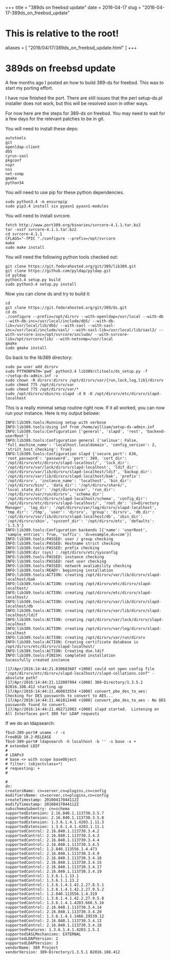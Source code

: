 +++
title = "389ds on freebsd update"
date = 2016-04-17
slug = "2016-04-17-389ds_on_freebsd_update"
# This is relative to the root!
aliases = [ "2016/04/17/389ds_on_freebsd_update.html" ]
+++
# 389ds on freebsd update

A few months ago I posted an how to build 389-ds for freebsd. This was
to start my porting effort.

I have now finished the port. There are still issues that the perl
setup-ds.pl installer does not work, but this will be resolved soon in
other ways.

For now here are the steps for 389-ds on freebsd. You may need to wait
for a few days for the relevant patches to be in git.

You will need to install these deps:

    autotools
    git
    openldap-client
    db5
    cyrus-sasl
    pkgconf
    nspr
    nss
    net-snmp
    gmake
    python34

You will need to use pip for these python dependencies.

    sudo python3.4 -m ensurepip
    sudo pip3.4 install six pyasn1 pyasn1-modules 

You will need to install svrcore.

    fetch http://www.port389.org/binaries/svrcore-4.1.1.tar.bz2
    tar -xvzf svrcore-4.1.1.tar.bz2
    cd svrcore-4.1.1
    CFLAGS="-fPIC "./configure --prefix=/opt/svrcore
    make
    sudo make install

You will need the following python tools checked out:

    git clone https://git.fedorahosted.org/git/389/lib389.git
    git clone https://github.com/pyldap/pyldap.git
    cd pyldap
    python3.4 setup.py build
    sudo python3.4 setup.py install

Now you can clone ds and try to build it:

    cd
    git clone https://git.fedorahosted.org/git/389/ds.git
    cd ds
    ./configure --prefix=/opt/dirsrv --with-openldap=/usr/local --with-db --with-db-inc=/usr/local/include/db5/ --with-db-lib=/usr/local/lib/db5/ --with-sasl --with-sasl-inc=/usr/local/include/sasl/ --with-sasl-lib=/usr/local/lib/sasl2/ --with-svrcore-inc=/opt/svrcore/include/ --with-svrcore-lib=/opt/svrcore/lib/ --with-netsnmp=/usr/local
    gmake
    sudo gmake install

Go back to the lib389 directory:

    sudo pw user add dirsrv
    sudo PYTHONPATH=`pwd` python3.4 lib389/clitools/ds_setup.py -f ~/setup-ds-admin.inf -v
    sudo chown -R dirsrv:dirsrv /opt/dirsrv/var/{run,lock,log,lib}/dirsrv
    sudo chmod 775 /opt/dirsrv/var
    sudo chmod 775 /opt/dirsrv/var/*
    sudo /opt/dirsrv/sbin/ns-slapd -d 0 -D /opt/dirsrv/etc/dirsrv/slapd-localhost

This is a really minimal setup routine right now. If it all worked, you
can now run your instance. Here is my output belowe:

    INFO:lib389.tools:Running setup with verbose
    INFO:lib389.tools:Using inf from /home/william/setup-ds-admin.inf
    INFO:lib389.tools:Configuration ['general', 'slapd', 'rest', 'backend-userRoot']
    INFO:lib389.tools:Configuration general {'selinux': False, 'full_machine_name': 'localhost.localdomain', 'config_version': 2, 'strict_host_checking': True}
    INFO:lib389.tools:Configuration slapd {'secure_port': 636, 'root_password': 'password', 'port': 389, 'cert_dir': '/opt/dirsrv/etc/dirsrv/slapd-localhost/', 'lock_dir': '/opt/dirsrv/var/lock/dirsrv/slapd-localhost', 'ldif_dir': '/opt/dirsrv/var/lib/dirsrv/slapd-localhost/ldif', 'backup_dir': '/opt/dirsrv/var/lib/dirsrv/slapd-localhost/bak', 'prefix': '/opt/dirsrv', 'instance_name': 'localhost', 'bin_dir': '/opt/dirsrv/bin/', 'data_dir': '/opt/dirsrv/share/', 'local_state_dir': '/opt/dirsrv/var', 'run_dir': '/opt/dirsrv/var/run/dirsrv', 'schema_dir': '/opt/dirsrv/etc/dirsrv/slapd-localhost/schema', 'config_dir': '/opt/dirsrv/etc/dirsrv/slapd-localhost/', 'root_dn': 'cn=Directory Manager', 'log_dir': '/opt/dirsrv/var/log/dirsrv/slapd-localhost', 'tmp_dir': '/tmp', 'user': 'dirsrv', 'group': 'dirsrv', 'db_dir': '/opt/dirsrv/var/lib/dirsrv/slapd-localhost/db', 'sbin_dir': '/opt/dirsrv/sbin', 'sysconf_dir': '/opt/dirsrv/etc', 'defaults': '1.3.5'}
    INFO:lib389.tools:Configuration backends [{'name': 'userRoot', 'sample_entries': True, 'suffix': 'dc=example,dc=com'}]
    INFO:lib389.tools:PASSED: user / group checking
    INFO:lib389.tools:PASSED: Hostname strict checking
    INFO:lib389.tools:PASSED: prefix checking
    INFO:lib389:dir (sys) : /opt/dirsrv/etc/sysconfig
    INFO:lib389.tools:PASSED: instance checking
    INFO:lib389.tools:PASSED: root user checking
    INFO:lib389.tools:PASSED: network avaliability checking
    INFO:lib389.tools:READY: beginning installation
    INFO:lib389.tools:ACTION: creating /opt/dirsrv/var/lib/dirsrv/slapd-localhost/bak
    INFO:lib389.tools:ACTION: creating /opt/dirsrv/etc/dirsrv/slapd-localhost/
    INFO:lib389.tools:ACTION: creating /opt/dirsrv/etc/dirsrv/slapd-localhost/
    INFO:lib389.tools:ACTION: creating /opt/dirsrv/var/lib/dirsrv/slapd-localhost/db
    INFO:lib389.tools:ACTION: creating /opt/dirsrv/var/lib/dirsrv/slapd-localhost/ldif
    INFO:lib389.tools:ACTION: creating /opt/dirsrv/var/lock/dirsrv/slapd-localhost
    INFO:lib389.tools:ACTION: creating /opt/dirsrv/var/log/dirsrv/slapd-localhost
    INFO:lib389.tools:ACTION: creating /opt/dirsrv/var/run/dirsrv
    INFO:lib389.tools:ACTION: Creating certificate database is /opt/dirsrv/etc/dirsrv/slapd-localhost/
    INFO:lib389.tools:ACTION: Creating dse.ldif
    INFO:lib389.tools:FINISH: completed installation
    Sucessfully created instance

    [17/Apr/2016:14:44:21.030683607 +1000] could not open config file "/opt/dirsrv/etc/dirsrv/slapd-localhost//slapd-collations.conf" - absolute path?
    [17/Apr/2016:14:44:21.122087994 +1000] 389-Directory/1.3.5.1 B2016.108.412 starting up
    [17/Apr/2016:14:44:21.460033554 +1000] convert_pbe_des_to_aes:  Checking for DES passwords to convert to AES...
    [17/Apr/2016:14:44:21.461012440 +1000] convert_pbe_des_to_aes - No DES passwords found to convert.
    [17/Apr/2016:14:44:21.462712083 +1000] slapd started.  Listening on All Interfaces port 389 for LDAP requests

If we do an ldapsearch:

    fbsd-389-port# uname -r -s
    FreeBSD 10.2-RELEASE
    fbsd-389-port# ldapsearch -h localhost -b '' -s base -x +
    # extended LDIF
    #
    # LDAPv3
    # base <> with scope baseObject
    # filter: (objectclass=*)
    # requesting: + 
    #

    #
    dn:
    creatorsName: cn=server,cn=plugins,cn=config
    modifiersName: cn=server,cn=plugins,cn=config
    createTimestamp: 20160417044112Z
    modifyTimestamp: 20160417044112Z
    subschemaSubentry: cn=schema
    supportedExtension: 2.16.840.1.113730.3.5.7
    supportedExtension: 2.16.840.1.113730.3.5.8
    supportedExtension: 1.3.6.1.4.1.4203.1.11.3
    supportedExtension: 1.3.6.1.4.1.4203.1.11.1
    supportedControl: 2.16.840.1.113730.3.4.2
    supportedControl: 2.16.840.1.113730.3.4.3
    supportedControl: 2.16.840.1.113730.3.4.4
    supportedControl: 2.16.840.1.113730.3.4.5
    supportedControl: 1.2.840.113556.1.4.473
    supportedControl: 2.16.840.1.113730.3.4.9
    supportedControl: 2.16.840.1.113730.3.4.16
    supportedControl: 2.16.840.1.113730.3.4.15
    supportedControl: 2.16.840.1.113730.3.4.17
    supportedControl: 2.16.840.1.113730.3.4.19
    supportedControl: 1.3.6.1.1.13.1
    supportedControl: 1.3.6.1.1.13.2
    supportedControl: 1.3.6.1.4.1.42.2.27.8.5.1
    supportedControl: 1.3.6.1.4.1.42.2.27.9.5.2
    supportedControl: 1.2.840.113556.1.4.319
    supportedControl: 1.3.6.1.4.1.42.2.27.9.5.8
    supportedControl: 1.3.6.1.4.1.4203.666.5.16
    supportedControl: 2.16.840.1.113730.3.4.14
    supportedControl: 2.16.840.1.113730.3.4.20
    supportedControl: 1.3.6.1.4.1.1466.29539.12
    supportedControl: 2.16.840.1.113730.3.4.12
    supportedControl: 2.16.840.1.113730.3.4.18
    supportedFeatures: 1.3.6.1.4.1.4203.1.5.1
    supportedSASLMechanisms: EXTERNAL
    supportedLDAPVersion: 2
    supportedLDAPVersion: 3
    vendorName: 389 Project
    vendorVersion: 389-Directory/1.3.5.1 B2016.108.412

